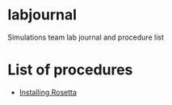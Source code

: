 # labjournal
Simulations team lab journal and procedure list

# List of procedures
- [Installing Rosetta](procedures/rosetta_installation.md)

